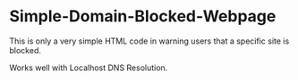 # Simple-Domain-Blocked-Webpage

This is only a very simple HTML code in warning users that a specific site is blocked.

Works well with Localhost DNS Resolution.
